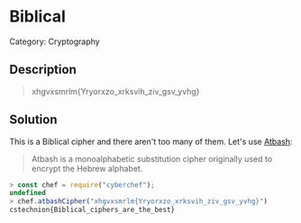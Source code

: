 # Biblical
Category: Cryptography

## Description
> xhgvxsmrlm{Yryorxzo_xrksvih_ziv_gsv_yvhg}

## Solution

This is a Biblical cipher and there aren't too many of them. Let's use [Atbash](https://en.wikipedia.org/wiki/Atbash):

> Atbash is a monoalphabetic substitution cipher originally used to encrypt the Hebrew alphabet. 

```javascript
> const chef = require("cyberchef");
undefined
> chef.atbashCipher("xhgvxsmrlm{Yryorxzo_xrksvih_ziv_gsv_yvhg}")
cstechnion{Biblical_ciphers_are_the_best}
```
